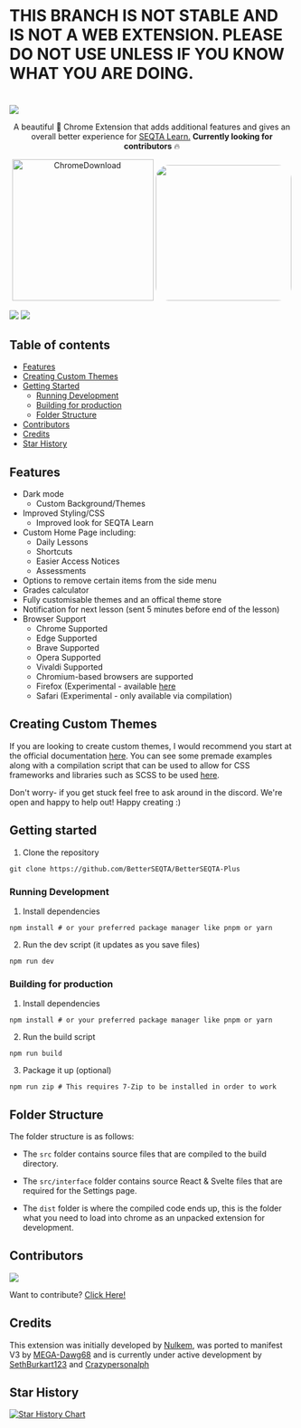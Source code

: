 # THIS BRANCH IS NOT STABLE AND IS NOT A WEB EXTENSION. PLEASE DO NOT USE UNLESS IF YOU KNOW WHAT YOU ARE DOING.
# 

<a href="https://chromewebstore.google.com/detail/betterseqta+/afdgaoaclhkhemfkkkonemoapeinchel">
  <img src="https://socialify.git.ci/betterseqta/betterseqta-plus/image?description=1&font=Inter&forks=1&issues=1&logo=data%3Aimage%2Fsvg%2Bxml%2C%253Csvg%20height%3D%27656pt%27%20fill%3D%27white%27%20preserveAspectRatio%3D%27xMidYMid%20meet%27%20viewBox%3D%270%200%20658%20656%27%20width%3D%27658pt%27%20xmlns%3D%27http%3A%2F%2Fwww.w3.org%2F2000%2Fsvg%27%253E%253Cg%20transform%3D%27matrix(.1%200%200%20-.1%200%20656)%27%253E%253Cpath%20d%3D%27m2960%206499c-918-100-1726-561-2278-1299-196-262-374-609-475-925-171-533-203-1109-91-1655%20228-1115%201030-2032%202104-2408%20356-124%20680-177%201080-176%20269%201%20403%2014%20650%2064%20790%20159%201503%20624%201980%201290%20714%20998%20799%202342%20217%203420-488%20902-1361%201515-2382%201671-113%2017-196%2022-430%2024-159%202-328-1-375-6zm566-1443c476-99%20885-385%201134-791%20190-309%20282-696%20250-1045-22-240-73-420-180-635-78-156-159-275-274-401l-77-84h445%20446v-235-236l-1162%204-1163%203-100%2023c-449%20101-812%20337-1071%20697-77%20107-193%20335-233%20459-115%20358-116%20726-1%201078%20209%20644%20766%201101%201446%201187%20128%2016%20405%204%20540-24z%27%2F%253E%253Cpath%20d%3D%27m3065%204604c-250-36-396-89-576-209-280-187-470-478-535-821-25-135-16-395%2019-525%2095-351%20331-644%20651-806%2098-49%20225-93%20331-114%2092-18%20368-18%20460%200%20481%2095%20853%20444%20982%20921%2035%20129%2044%20389%2019%20524-36%20191-121%20387-228%20531-186%20249-476%20428-783%20485-65%2012-291%2021-340%2014z%27%2F%253E%253C%2Fg%253E%253C%2Fsvg%253E&name=1&owner=1&pattern=Signal&stargazers=1&theme=Dark" />
</a>

<p align="center">
  A beautiful 🤩 Chrome Extension that adds additional features and gives an overall better experience for <a href="https://educationhorizons.com/solutions/seqta/">SEQTA Learn.</a> <strong>Currently looking for contributors</strong> 🔥
</p>

<p align="center">
 <a target="_blank" href="https://chrome.google.com/webstore/detail/betterseqta%20/afdgaoaclhkhemfkkkonemoapeinchel"><img src="https://user-images.githubusercontent.com/95666457/149519713-159d7ef7-2c21-4034-a616-f037ff46d9a4.png" alt="ChromeDownload" width="250"></a>
  <a target="_blank" href="https://discord.gg/YzmbnCDkat"><img src="https://github.com/SethBurkart123/EvenBetterSEQTA/assets/108050083/23055730-b16e-44c0-9bef-221d8545af92" width="240" style="border-radius:10%;" /></a>
</p>

<div>
  <img src="https://img.shields.io/chrome-web-store/users/afdgaoaclhkhemfkkkonemoapeinchel" />
  <img src="https://img.shields.io/chrome-web-store/rating/afdgaoaclhkhemfkkkonemoapeinchel" />
</div>

## Table of contents

- [Features](#features)
- [Creating Custom Themes](#creating-custom-themes)
- [Getting Started](#getting-started)
  - [Running Development](#running-development)
  - [Building for production](#building-for-production)
  - [Folder Structure](#folder-structure)
- [Contributors](#contributors)
- [Credits](#credits)
- [Star History](#star-history)

## Features

- Dark mode
  - Custom Background/Themes
- Improved Styling/CSS
  - Improved look for SEQTA Learn
- Custom Home Page including:
  - Daily Lessons
  - Shortcuts
  - Easier Access Notices
  - Assessments
- Options to remove certain items from the side menu
- Grades calculator
- Fully customisable themes and an offical theme store
- Notification for next lesson (sent 5 minutes before end of the lesson)
- Browser Support
  - Chrome Supported
  - Edge Supported
  - Brave Supported
  - Opera Supported
  - Vivaldi Supported
  - Chromium-based browsers are supported
  - Firefox (Experimental - available [here](https://addons.mozilla.org/en-US/firefox/addon/betterseqta-plus/)
  - Safari (Experimental - only available via compilation)

## Creating Custom Themes

If you are looking to create custom themes, I would recommend you start at the official documentation [here](https://betterseqta.gitbook.io/betterseqta-docs). You can see some premade examples along with a compilation script that can be used to allow for CSS frameworks and libraries such as SCSS to be used [here](https://github.com/BetterSEQTA/BetterSEQTA-Theme-Generator). 

Don't worry- if you get stuck feel free to ask around in the discord. We're open and happy to help out! Happy creating :)

## Getting started

1. Clone the repository

```
git clone https://github.com/BetterSEQTA/BetterSEQTA-Plus
```

### Running Development

1. Install dependencies

```
npm install # or your preferred package manager like pnpm or yarn
```

2. Run the dev script (it updates as you save files)

```
npm run dev
```


### Building for production

1. Install dependencies

```
npm install # or your preferred package manager like pnpm or yarn
```

2. Run the build script

```
npm run build
```

3. Package it up (optional)

```
npm run zip # This requires 7-Zip to be installed in order to work
```

## Folder Structure

The folder structure is as follows:

- The `src` folder contains source files that are compiled to the build directory.

- The `src/interface` folder contains source React & Svelte files that are required for the Settings page.

- The `dist` folder is where the compiled code ends up, this is the folder what you need to load into chrome as an unpacked extension for development.

## Contributors

<a href="https://github.com/betterseqta/betterseqta-plus/graphs/contributors">
  <img src="https://contrib.rocks/image?repo=betterseqta/betterseqta-plus" />
</a>

Want to contribute? [Click Here!](https://github.com/BetterSEQTA/BetterSEQTA-Plus/blob/main/CONTRIBUTING.md)
## Credits

This extension was initially developed by [Nulkem](https://github.com/Nulkem/betterseqta), was ported to manifest V3 by [MEGA-Dawg68](https://github.com/MEGA-Dawg68) and is currently under active development by [SethBurkart123](https://github.com/SethBurkart123) and [Crazypersonalph](https://github.com/Crazypersonalph)

## Star History

[![Star History Chart](https://api.star-history.com/svg?repos=BetterSEQTA/BetterSEQTA-Plus&type=Date)](https://star-history.com/#sethburkart123/EvenBetterSEQTA&Date)
